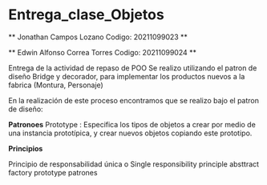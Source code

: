 # Entrega_clase_Objetos

** Jonathan Campos Lozano Codigo: 20211099023 **

** Edwin Alfonso Correa Torres Codigo: 20211099024 **


Entrega de la actividad de repaso de POO Se realizo utilizando el patron de diseño Bridge y decorador, para implementar los productos nuevos a la fabrica (Montura, Personaje)

En la realización de este proceso encontramos que se realizo bajo el patron de diseño:

**Patronoes**
Prototype : Especifica los tipos de objetos a crear por medio de una instancia prototípica, y crear nuevos objetos copiando este prototipo.

**Principios**

Principio de responsabilidad única o Single responsibility principle 
absttract factory
prototype patrones

